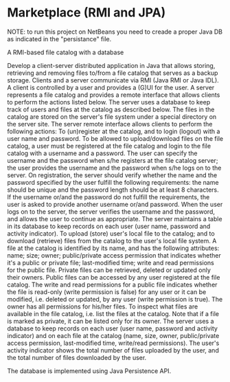 # Marketplace (RMI and JPA)

NOTE: to run this project on NetBeans you need to creade a proper Java DB as indicated in the "persistance" file.

A RMI-based file catalog with a database

Develop a client-server distributed application in Java that allows storing, retrieving and removing files to/from a file catalog that serves as a backup storage.  Clients and a server communicate via RMI (Java RMI or Java IDL). A client is controlled by a user and provides a (G)UI for the user. A server represents a file catalog and provides a remote interface that allows clients to perform the actions listed below. The server uses a database to keep track of users and files at the catalog as described below. The files in the catalog are stored on the server's file system under a special directory on the server site. The server remote interface allows clients to perform the following actions:
To (un)register at the catalog, and to login (logout) with a user name and password. To be allowed to upload/download files on the file catalog, a user must be registered at the file catalog and login to the file catalog with a username and a password. The user can specify the username and the password when s/he registers at the file catalog server; the user provides the username and the password when s/he logs on to the server.
On registration, the server should verify whether the name and the password specified by the user fulfill the following requirements: the name should be unique and the password length should be at least 8 characters. If the username or/and the password do not fulfill the requirements, the user is asked to provide another username or/and password.
When the user logs on to the server, the server verifies the username and the password, and allows the user to continue as appropriate.
The server maintains a table in its database to keep records on each user  (user name, password and activity indicator). 
To upload (store) user's local file to the catalog; and to download (retrieve) files from the catalog to the user's local file system. A file at the catalog is identified by its name, and has the following attributes: name; size; owner; public/private access permission that indicates whether it's a public or private file; last-modified time; write and read permissions for the public file. Private files can be retrieved, deleted or updated only their owners. Public files can be accessed by any user registered at the file catalog. The write and read permissions for a public file indicates whether the file is read-only (write permission is false) for any user or it can be modified, i.e. deleted or updated,  by any user (write permission is true). The owner has all permissions for his/her files.
To inspect what files are available in the file catalog, i.e. list the files at the catalog. Note that if a file is marked as private, it can be listed only for its owner.
The server uses a database to keep records on each user  (user name, password and activity indicator) and on each file at the catalog (name, size, owner, public/private access permission, last-modified time, write/read permissions). The user's activity indicator shows the total number of files uploaded by the user, and the total number of files downloaded by the user.

The database is implemented using Java Persistence API.
